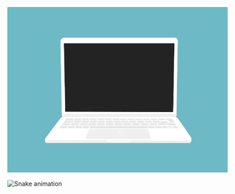 <p align="center">
  <img src="https://github.com/Nurullokh/nurullokh/blob/main/code.gif">
</p>


![Snake animation](https://github.com/mirsaid-mirzohidov/mirsaid-mirzohidov/blob/output/github-contribution-grid-snake.svg)
